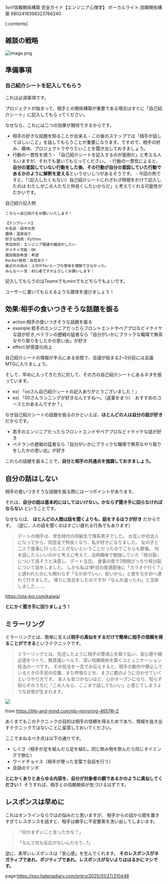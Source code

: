 1on1信頼関係構築 完全ガイド【エンジニア心理学】
ボーカルライト,信頼関係構築
6802418398323766240


[:contents]


## 雑談の戦略

![image.png](https://qiita-image-store.s3.ap-northeast-1.amazonaws.com/0/1678228/112a90c2-5695-87e6-34e2-2de2bf17d361.png)

## 準備事項

### 自己紹介シートを記入してもらう

これは必須事項です。

プロジェクトが始まって、相手との関係構築が重要である場合はすぐに「自己紹介シート」に記入してもらってください。

なぜなら、これには二つの効果が期待できるからです。

- 相手の好きな話題を知ることが出来る
        - この後のステップでは「相手が話してほしいこと」を話してもらうことが重要になります。ですので、相手の好み、趣味、プロジェクトでやりたいことを聞き出しておきましょう。
- 行動の一貫性を誘う
        - 「自己紹介シートを記入するのが面倒だ」と考える人もいますが、それでも書いてもらってください。
        - 行動の一貫性によると、**自分の意図していない行動をした後、その行動が自分の意図していた行動であるかのように解釈を変える**というせいしつがあるそうです。
        - 今回の例ですと、「（記入したくもない）自己紹介シートにわざわざ時間をかけて記入したのは わたしがこの人たちと仲良くしたいからだ」と考えてくれる可能性がたかいです。


自己紹介記入例


```
こちらへ自己紹介をお願いいたします！

【テンプレート】
お名前：田中太郎
趣味：温泉巡り
好きな技術：Python
参加目的：エンジニア関連の雑談がしたい
ボイチャ可能：OK
雑談面談希望：希望
Docker技術：自信あり！
最近のお悩み：上司がforループの意味を理解できなかった。
みんなへ一言：初心者ですがよろしくお願いします！
```

記入してもらうのはTeamsでもmiroでもどちらでもよいです。

ユーザーに書いてもらえるような媒体を選びましょう！



## 効果:相手の食いつきそうな話題を振る

- action:相手の食いつきそうな話題を振る
- example:若手のエンジニアだったらフロントエンドやペアプロなどイケイケな話が好き,ベテランの歴戦の猛者なら「自分がいかにブラックな職場で無茶なやり取りをしたかの思い出」が好き
- effect:好感度の向上


自己紹介シートの情報が手元にある状態で、会議が始まる2~3分前には会議MTGに入りましょう。

そして、早めに入ってきた方に対して、その方の自己紹介シートにあるネタを振っています。


- ex) 「ooさん自己紹介シートの記入ありがとうございました！」
- ex) 「00さんランニングが好きなんですね～。（返事をまつ）　おすすめのコースとかあるんですか？」


なぜ自己紹介シートの話題を振るのかといえば、**ほとんどの人は自分の話が好き**だからです。

- 若手のエンジニアだったらフロントエンドやペアプロなどイケイケな話が好き
- ベテランの歴戦の猛者なら「自分がいかにブラックな職場で無茶なやり取りをしたかの思い出」が好き

これらの話題を振ることで、**自分と相手の共通点を強調しておきましょう。**



## 自分の話はしない

相手の食いつきそうな話題を振る際には一つポイントがあります。

それは、**自分の話は基本的にはしてはいけない。かならず聞き手に回らなければならない** ということです。

なぜならば、 **ほとんどの人間は話を聞くよりも、話をするほうが好き** だからです。
（逆に、人の話を聞くのはすごい疲れる行為でもあります）


> デートの相手は、学生時代の同級生で理系男子でした。
> お互いが社会人になってから、同窓会で仲良くなり、私が好きになりました。
> 女の子と二人で食事に行ったことがないということだったのでこちらも緊張。
> 何を話したらいいのかと考えに考えて…当時趣味で勉強していた『核分裂』について話そうと決意し、デート当日。
> 食事の席で2時間びっちり核分裂について話をしました。
> しかも私は1軒目の居酒屋後に「カラオケ行く？」と誘われたのにも関わらず「なか卯でいい、安いから」と彼をなか卯へ連れて行きました。
> 帰りに告白をしたのですが「なんか違ったわ」と玉砕しました……。

https://ota-koi.com/kaiwa/

**とにかく聞き手に回りましょう！**


## ミラーリング

ミラーリングとは、簡単に言えば**相手の真似をするだけで簡単に相手の信頼を得ることができる**というテクニックです。

> ミラーリングとは、先述したように相手の警戒心を取り払い、安心感や親近感をつくり、無意識レベルで、深い信頼関係を築くコミュニケーション技法の一つです。
> その技法を一言でお伝えすると、相手の動作や静止しているときの手足の位置、また呼吸などを、まさに鏡のように合わせていくというやり方です。
> 本人も気づかないほど、心がオープンになり、知らず知らずのうちに「この人なら、ここまで話してもいい」と感じてしまうような状態が生まれます。

<img src="https://life-and-mind.com/wp-content/uploads/2017/04/comparison_position001.gif">

from https://life-and-mind.com/nlp-mirroring-4657#i-2

あくまでもこのテクニックの目的は相手の信頼を得るためであり、情報を抜き出すテクニックではないことに留意しておいてください。

ここでまねるべき点は以下の通りです。

- しぐさ（相手が足を組んだら足を組む。同じ飲み物を飲んだら同じタイミングで飲む）
- ワードチョイス（相手が使った言葉で会話を行う）
- 会話のテンポ

**とにかくありとあらゆる内容を、自分が対象者の鏡であるかのように真似してください！**
そうすれば、相手との信頼関係が気づけるはずです。




## レスポンスは早めに

これはオンラインならではの悩みだと思いますが、
相手からの話から間を置きすぎてレスポンスを話すと、相手は勝手に不安要素を洗い出してしまいます。

> 「何かまずいこと言ったかな？」
>
> 「なんで何も反応がないんだろう...?」

逆に、素早いレスポンスは「安心感」を生んでくれます。
**そのレスポンスがネガティブであれ、ポジティブであれ、レスポンスがないよりははるかにマシです。**

page:https://psy.hatenadiary.com/entry/2025/01/27/210448
